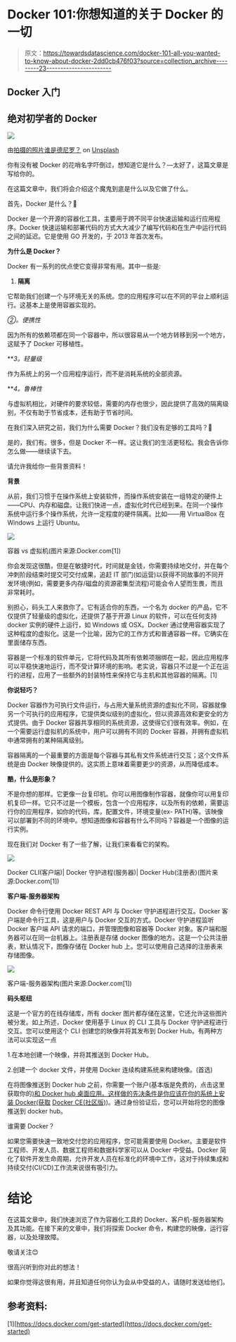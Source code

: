 # Docker 101:你想知道的关于 Docker 的一切

> 原文：<https://towardsdatascience.com/docker-101-all-you-wanted-to-know-about-docker-2dd0cb476f03?source=collection_archive---------23----------------------->

## **Docker 入门**

## **绝对初学者的 Docker**

![](img/21933ea28114cda552f3af6e74a1ee73.png)

由[拍摄的照片谁是德尼罗？](https://unsplash.com/@whoisdenilo?utm_source=medium&utm_medium=referral) on [Unsplash](https://unsplash.com?utm_source=medium&utm_medium=referral)

你有没有被 Docker 的花哨名字吓倒过，想知道它是什么？—太好了，这篇文章是写给你的。

在这篇文章中，我们将会介绍这个魔鬼到底是什么以及它做了什么。

首先，Docker 是什么？🧐

Docker 是一个开源的容器化工具，主要用于跨不同平台快速运输和运行应用程序。Docker 快速运输和部署代码的方式大大减少了编写代码和在生产中运行代码之间的延迟。它是使用 GO 开发的，于 2013 年首次发布。

**为什么是 Docker？**

Docker 有一系列的优点使它变得非常有用。其中一些是:

1.  **隔离**

它帮助我们创建一个与环境无关的系统。您的应用程序可以在不同的平台上顺利运行。这基本上是使用容器实现的。

**②*。*便携性**

因为所有的依赖项都在同一个容器中，所以很容易从一个地方转移到另一个地方，这赋予了 Docker 可移植性。

***3。*轻量级**

作为系统上的另一个应用程序运行，而不是消耗系统的全部资源。

***4。*鲁棒性**

与虚拟机相比，对硬件的要求较低，需要的内存也很少，因此提供了高效的隔离级别，不仅有助于节省成本，还有助于节省时间。

在我们深入研究之前，我们为什么需要 Docker？我们没有足够的工具吗？🤨

是的，我们有。很多，但是 Docker 不一样。这让我们的生活更轻松。我会告诉你怎么做——继续读下去。

请允许我给你一些背景资料！

**背景**

从前，我们习惯于在操作系统上安装软件，而操作系统安装在一组特定的硬件上——CPU、内存和磁盘。让我们快进一点，虚拟化时代已经到来。在同一个操作系统中运行多个操作系统，允许一定程度的硬件隔离。比如——用 VirtualBox 在 Windows 上运行 Ubuntu。

![](img/80f0acd3bfc85cd67db9be0350f3f38f.png)

容器 vs 虚拟机(图片来源:Docker.com[1])

你会发现这很酷，但是在敏捷时代，时间就是金钱，你需要持续地交付，并在每个冲刺阶段结束时提交可交付成果，追赶 IT 部门(如运营)以获得不同故事的不同开发环境(例如，需要更多内存/磁盘的资源密集型流程)可能会令人望而生畏，而且非常耗时。

别担心，码头工人来救你了。它有适合你的东西，一个名为 docker 的产品，它不仅提供了轻量级的虚拟化，还提供了基于开源 Linux 的软件，可以在任何支持 docker 实例的硬件上运行，如 Windows 或 OSX。Docker 通过使用容器实现了这种程度的虚拟化。这是一个比喻，因为它的工作方式和普通容器一样。它确实在里面储存东西。

容器是一个标准的软件单元，它将代码及其所有依赖项捆绑在一起，因此应用程序可以平稳快速地运行，而不受计算环境的影响。老实说，容器只不过是一个正在运行的进程，应用了一些额外的封装特性来保持它与主机和其他容器的隔离。[1]

**你说轻巧？**

Docker 容器作为可执行文件运行，与占用大量系统资源的虚拟化不同，容器就像另一个可执行的应用程序，它提供类似级别的虚拟化，但以资源高效和更安全的方式提供。由于 Docker 容器共享相同的系统资源，这使得它们很有效率。例如，在一个需要运行虚拟机的系统中，用户可以拥有不同的 Docker 容器，并拥有虚拟机中通常拥有的某种隔离级别。

容器隔离的一个最重要的方面是每个容器与其私有文件系统进行交互；这个文件系统是由 Docker 映像提供的。这实质上意味着需要更少的资源，从而降低成本。

**酷，什么是形象？**

不是你想的那样。它更像一台复印机。你可以用图像制作容器，就像你可以用复印机复印一样。它只不过是一个模板，包含一个应用程序，以及所有的依赖，需要运行你的应用程序，如你的代码，库，配置文件，环境变量(ex- PATH)等。该映像可以部署到不同的环境中。想知道图像和容器有什么不同吗？容器是一个图像的运行实例。

现在我们对 Docker 有了一些了解，让我们来看看它的架构。

![](img/6937abbbc65313a7817d21a38efa8c39.png)

Docker CLI(客户端)| Docker 守护进程(服务器)| Docker Hub(注册表)(图片来源:Docker.com[1])

**客户端-服务器架构**

Docker 命令行使用 Docker REST API 与 Docker 守护进程进行交互。Docker 客户端是命令行工具，这是用户与 Docker 交互的方式。Docker 守护进程监听 Docker 客户端 API 请求的端口，并管理图像和容器等 Docker 对象。客户端和服务器可以在同一台机器上。注册表是存储 docker 图像的地方。这是一个公共注册表，默认情况下，图像存储在 Docker hub 上。您可以使用自己选择的注册表来存储图像。

![](img/adfe68d809444f88a5f56f106b9079b6.png)

客户端-服务器架构(图片来源:Docker.com[1])

**码头枢纽**

这是一个官方的在线存储库，所有 docker 图片都存储在这里，它还允许这些图片被分发。如上所述，Docker 使用基于 Linux 的 CLI 工具与 Docker 守护进程进行交互。您可以使用这个 CLI 创建您的映像并将其发布到 Docker Hub。有两种方法可以实现这一点

1.在本地创建一个映像，并将其推送到 Docker Hub。

2.创建一个 docker 文件，并使用 Docker 连续构建系统来构建映像。(首选)

在将图像推送到 Docker hub 之前，你需要一个账户(基本版是免费的，点击这里获取你的[)和 Docker hub 桌面应用。这样做的先决条件是你应该在你的系统上安装 Docker(获取](https://hub.docker.com/) [Docker CE(社区版)](https://docs.docker.com/install/))。通过身份验证后，您可以开始将您的图像推送到 docker hub。

谁需要 Docker？

如果您需要快速一致地交付您的应用程序，您可能需要使用 Docker。主要是软件工程师、开发人员、数据工程师和数据科学家可以从 Docker 中受益。Docker 简化了软件开发生命周期，允许开发人员在标准化的环境中工作，这对于持续集成和持续交付(CI/CD)工作流来说很有吸引力。

# **结论**

在这篇文章中，我们快速浏览了作为容器化工具的 Docker、客户机-服务器架构及其功能。在接下来的文章中，我们将探索 Docker 命令，构建您的映像，运行容器，以及处理故障。

敬请关注😊

很高兴听到你对此的想法！

如果你觉得这很有用，并且知道任何你认为会从中受益的人，请随时发送给他们。

## 参考资料:

[1][https://docs.docker.com/get-started](https://docs.docker.com/get-started)